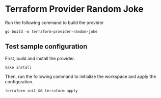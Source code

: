 # Terraform Provider Random Joke

Run the following command to build the provider

```shell
go build -o terraform-provider-random-joke
```

## Test sample configuration

First, build and install the provider.

```shell
make install
```

Then, run the following command to initialize the workspace and apply the configuration.

```shell
terraform init && terraform apply
```